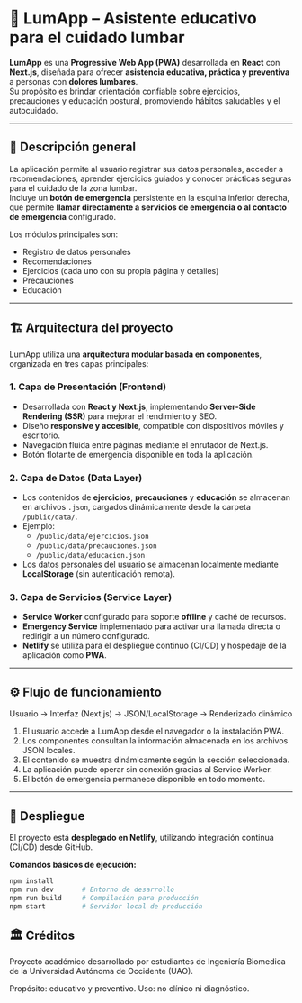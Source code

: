 # 🌸 LumApp – Asistente educativo para el cuidado lumbar

**LumApp** es una **Progressive Web App (PWA)** desarrollada en **React** con **Next.js**, diseñada para ofrecer **asistencia educativa, práctica y preventiva** a personas con **dolores lumbares**.  
Su propósito es brindar orientación confiable sobre ejercicios, precauciones y educación postural, promoviendo hábitos saludables y el autocuidado.

---

## 🧠 Descripción general

La aplicación permite al usuario registrar sus datos personales, acceder a recomendaciones, aprender ejercicios guiados y conocer prácticas seguras para el cuidado de la zona lumbar.  
Incluye un **botón de emergencia** persistente en la esquina inferior derecha, que permite **llamar directamente a servicios de emergencia o al contacto de emergencia** configurado.

Los módulos principales son:
- Registro de datos personales  
- Recomendaciones  
- Ejercicios (cada uno con su propia página y detalles)  
- Precauciones  
- Educación  

---

## 🏗️ Arquitectura del proyecto

LumApp utiliza una **arquitectura modular basada en componentes**, organizada en tres capas principales:

### 1. **Capa de Presentación (Frontend)**
- Desarrollada con **React y Next.js**, implementando **Server-Side Rendering (SSR)** para mejorar el rendimiento y SEO.  
- Diseño **responsive y accesible**, compatible con dispositivos móviles y escritorio.  
- Navegación fluida entre páginas mediante el enrutador de Next.js.  
- Botón flotante de emergencia disponible en toda la aplicación.

### 2. **Capa de Datos (Data Layer)**
- Los contenidos de **ejercicios**, **precauciones** y **educación** se almacenan en archivos `.json`, cargados dinámicamente desde la carpeta `/public/data/`.  
- Ejemplo:
  - `/public/data/ejercicios.json`
  - `/public/data/precauciones.json`
  - `/public/data/educacion.json`
- Los datos personales del usuario se almacenan localmente mediante **LocalStorage** (sin autenticación remota).  

### 3. **Capa de Servicios (Service Layer)**
- **Service Worker** configurado para soporte **offline** y caché de recursos.  
- **Emergency Service** implementado para activar una llamada directa o redirigir a un número configurado.  
- **Netlify** se utiliza para el despliegue continuo (CI/CD) y hospedaje de la aplicación como **PWA**.

---

## ⚙️ Flujo de funcionamiento
Usuario → Interfaz (Next.js) → JSON/LocalStorage → Renderizado dinámico

1. El usuario accede a LumApp desde el navegador o la instalación PWA.  
2. Los componentes consultan la información almacenada en los archivos JSON locales.  
3. El contenido se muestra dinámicamente según la sección seleccionada.  
4. La aplicación puede operar sin conexión gracias al Service Worker.  
5. El botón de emergencia permanece disponible en todo momento.

---

## 🚀 Despliegue

El proyecto está **desplegado en Netlify**, utilizando integración continua (CI/CD) desde GitHub.

**Comandos básicos de ejecución:**
```bash
npm install
npm run dev       # Entorno de desarrollo
npm run build     # Compilación para producción
npm start         # Servidor local de producción
```

## 🏛️ Créditos

Proyecto académico desarrollado por estudiantes de Ingeniería Biomedica
de la Universidad Autónoma de Occidente (UAO).

Propósito: educativo y preventivo.
Uso: no clínico ni diagnóstico.